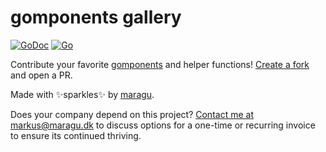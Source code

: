 # gomponents gallery

[![GoDoc](https://pkg.go.dev/badge/maragu.dev/gomponents-gallery)](https://pkg.go.dev/maragu.dev/gomponents-gallery)
[![Go](https://github.com/maragudk/gomponents-gallery/actions/workflows/ci.yml/badge.svg)](https://github.com/maragudk/gomponents-gallery/actions/workflows/ci.yml)

Contribute your favorite [gomponents](https://www.gomponents.com) and helper functions! [Create a fork](https://github.com/maragudk/gomponents-gallery/fork) and open a PR.

Made with ✨sparkles✨ by [maragu](https://www.maragu.dev/).

Does your company depend on this project? [Contact me at markus@maragu.dk](mailto:markus@maragu.dk?Subject=Supporting%20your%20project) to discuss options for a one-time or recurring invoice to ensure its continued thriving.
